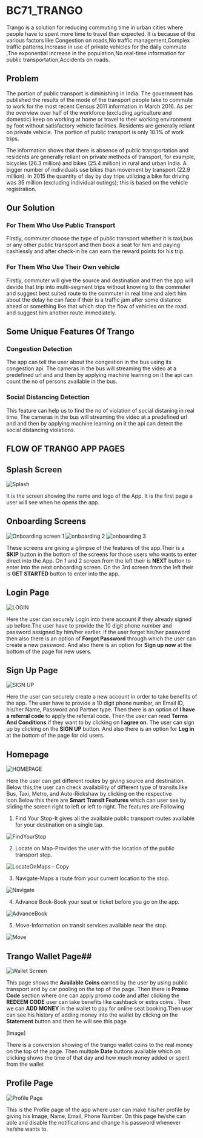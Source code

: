 # BC71_TRANGO
Trango is a solution for reducing commuting time in urban cities where people have to spent more time to travel than expected. It is because of the
various factors like Congestion on roads,No traffic management,Complex traffic patterns,Increase in use of  private vehicles for the daily commute ,The exponential increase 
in the population,No real-time information for public transportation,Accidents on roads.

## **Problem** ##
The portion of public transport is diminishing in India. The government has published the results of the mode of the transport people take to commute to work for the most recent Census 2011 information in March 2016. As per the overview over half of the workforce (excluding agriculture and domestic) keep on working at home or travel to their working environment by foot without satisfactory vehicle facilities. Residents are generally reliant on private vehicle. The portion of public transport is only 18.1% of work trips. 

The information shows that there is absence of public transportation and residents are generally reliant on private methods of transport, for example, bicycles (26.3 million) and bikes (25.4 million) in rural and urban India. A bigger number of individuals use bikes than movement by transport (22.9 million). In 2015 the quantity of day by day trips utilizing a bike for driving was 35 million (excluding individual outings); this is based on the vehicle registration.

## **Our Solution** ##

### **For Them Who Use Public Transport** ###

Firstly, commuter choose the type of public transport whether it is taxi,bus  or any other public transport and then book a seat for him and paying cashlessly and after check-in he can earn the reward points for his trip.

### **For Them Who Use Their Own vehicle** ###

Firstly, commuter will give the source and destination and then the app will devide that trip into multi-segment trips without knowing to the commuter and suggest best suited route to the commuter in real time and alert him about the delay he can face if their is a traffic jam after some distance ahead or something like that which stop the flow of vehicles on the road and suggest him another route immediately. 

## **Some Unique Features Of Trango** ##

### **Congestion Detection** ###

The app can tell the user about the congestion in the bus using its congestion api. The cameras in the bus will streaming the video at a predefined url and and then by applying machine learning on it the api can count the no of persons available in the bus.

### **Social Distancing Detection** ###

This feature can help us to find the no of violation of social distaning in real time. The cameras in the bus will streaming the video at a predefined url and and then by applying machine learning on it the api can detect the social distancing violations.


## **FLOW OF TRANGO APP PAGES** ##

## **Splash Screen** ##

![Splash](https://user-images.githubusercontent.com/53862744/89124292-6e3f3900-d4f3-11ea-86aa-9201a77888c5.jpg)

It is the screen showing the name and logo of the App. It is the first page a user will see when he opens the app.

## **Onboarding Screens** ##
![Onboarding screen 1](https://user-images.githubusercontent.com/53862744/89127097-9f763400-d508-11ea-81b8-e10c1eea54b5.jpg)
![onboarding 2](https://user-images.githubusercontent.com/53862744/89127092-96856280-d508-11ea-8565-a536fffdaa21.jpg)
![onboarding 3](https://user-images.githubusercontent.com/53862744/89127095-984f2600-d508-11ea-9984-a5dc9ca84ff3.jpg)

These screens are giving a glimpse of the features of the app.Their is a **SKIP** button in the bottom of the screens for those users who wants to enter direct into the App.
On 1 and 2 screen from the left their is **NEXT** button to enter into the next onboarding screen. On the 3rd screen from the left their is **GET STARTED** button to enter into the app.

## **Login Page** ##

![LOGIN](https://user-images.githubusercontent.com/53862744/89124287-654e6780-d4f3-11ea-90e5-37cdaac42cc1.jpg)

Here the user can securely Login into there account if they already signed up before.The user have to provide the 10 digit phone number and password assigned by him/her earlier.
If the user forget his/her password then also there is an option of **Forgot Password** through which the user can create a new password. And also there is an option for **Sign up now** at the bottom of the page for new users.


## **Sign Up Page** ##

![SIGN UP](https://user-images.githubusercontent.com/53862744/89124291-6bdcdf00-d4f3-11ea-94e4-6cf802822865.jpg)

Here the user can securely create a new account in order to take benefits of the app. The user have to provide a 10 digit phone number, an Email ID, his/her Name, Password and Partner type. Then there is an option of **I have a referral code** to apply the referral code. Then the user can read **Terms And Conditions** if they want to by clicking on 
**I agree on**. The user can sign up by clicking on the **SIGN UP** button. And also there is an option for **Log in** at the bottom of the page for old users.


## **Homepage** ##

![HOMEPAGE](https://user-images.githubusercontent.com/53862744/89099769-3bbc1000-d40f-11ea-8447-7e22abfc3985.jpg)

Here the user can get different routes by giving source and destination. Below this,the user can check availability of different type of transits like Bus, Taxi, Metro, and Auto-Rickshaw by clicking on the respective icon.Below this there are **Smart Transit Features** which can user see by sliding the screen right to left or left to right. The features are Following
1) Find Your Stop-It gives all the available public transport routes available for your destination on a single tap.

![FindYourStop](https://user-images.githubusercontent.com/53862744/89099778-4aa2c280-d40f-11ea-9f1f-1b8a32c39509.jpg)

2) Locate on Map-Provides the user with the location of the public transport stop.

![LocateOnMaps - Copy](https://user-images.githubusercontent.com/53862744/89099779-4f677680-d40f-11ea-8745-dad0433e72f0.jpg)

3) Navigate-Maps a route from your current location to the stop.

![Navigate](https://user-images.githubusercontent.com/53862744/89099786-64dca080-d40f-11ea-99f3-62b0ea661e4a.jpg)

4) Advance Book-Book your seat or ticket before you go on the app.

![AdvanceBook](https://user-images.githubusercontent.com/53862744/89099797-7160f900-d40f-11ea-86e7-a2b21f474d48.jpg)

5) Move-Information on transit services available near the stop.

![Move](https://user-images.githubusercontent.com/53862744/89099791-69a15480-d40f-11ea-9c65-6aabbb15a6b4.jpg)

## **Trango Wallet Page**##

![Wallet Screen](https://user-images.githubusercontent.com/53862744/89127091-94bb9f00-d508-11ea-994b-638140c6ae3d.jpg)

This page shows the **Available Coins** earned by the user by using public transport and by car pooling on the top of the page. Then there is **Promo Code** section where one can apply promo code and after clicking the **REDEEM CODE** user can take benefits like cashback or extra coins . Then we can **ADD MONEY** in the wallet to pay for online seat booking.Then user can see his history of adding money into the wallet by clickng on the **Statement** button and then he will see this page

[Image]

There is a conversion showing of the trango wallet coins to the real money on the top of the page. Then multiple **Date** buttons available which on clicking shows the time of that day and how much money added or spent from the wallet  

## **Profile Page** ##

![Profile Page](https://user-images.githubusercontent.com/53862744/89124288-68e1ee80-d4f3-11ea-8985-1929e833b0a9.jpg)

This is the Profile page of the app where user can make his/her profile by giving his Image, Name, Email, Phone Number. On this page he/she can able and disable the notifications and change his password whenever he/she wants to.
